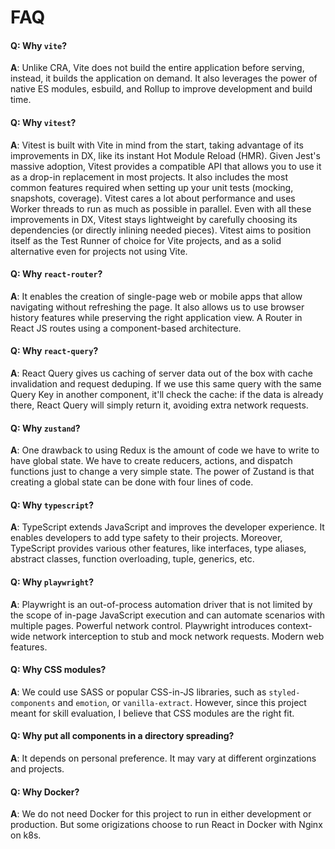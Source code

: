 # FAQ

#### **Q**: Why `vite`?

**A**: Unlike CRA, Vite does not build the entire application before serving,
instead, it builds the application on demand. It also leverages the power of
native ES modules, esbuild, and Rollup to improve development and build time.

#### **Q**: Why `vitest`?

**A**: Vitest is built with Vite in mind from the start, taking advantage of its
improvements in DX, like its instant Hot Module Reload (HMR). Given Jest's
massive adoption, Vitest provides a compatible API that allows you to use it as
a drop-in replacement in most projects. It also includes the most common
features required when setting up your unit tests (mocking, snapshots,
coverage). Vitest cares a lot about performance and uses Worker threads to run
as much as possible in parallel. Even with all these improvements in DX, Vitest
stays lightweight by carefully choosing its dependencies (or directly inlining
needed pieces). Vitest aims to position itself as the Test Runner of choice for
Vite projects, and as a solid alternative even for projects not using Vite.

#### **Q**: Why `react-router`?

**A**: It enables the creation of single-page web or mobile apps that allow
navigating without refreshing the page. It also allows us to use browser history
features while preserving the right application view. A Router in React JS
routes using a component-based architecture.

#### **Q**: Why `react-query`?

**A**: React Query gives us caching of server data out of the box with cache
invalidation and request deduping. If we use this same query with the same Query
Key in another component, it'll check the cache: if the data is already there,
React Query will simply return it, avoiding extra network requests.

#### **Q**: Why `zustand`?

**A**: One drawback to using Redux is the amount of code we have to write to
have global state. We have to create reducers, actions, and dispatch functions
just to change a very simple state. The power of Zustand is that creating a
global state can be done with four lines of code.

#### **Q**: Why `typescript`?

**A**: TypeScript extends JavaScript and improves the developer experience. It
enables developers to add type safety to their projects. Moreover, TypeScript
provides various other features, like interfaces, type aliases, abstract
classes, function overloading, tuple, generics, etc.

#### **Q**: Why `playwright`?

**A**: Playwright is an out-of-process automation driver that is not limited by
the scope of in-page JavaScript execution and can automate scenarios with
multiple pages. Powerful network control. Playwright introduces context-wide
network interception to stub and mock network requests. Modern web features.

#### **Q**: Why CSS modules?

**A**: We could use SASS or popular CSS-in-JS libraries, such as
`styled-components` and `emotion`, or `vanilla-extract`. However, since this
project meant for skill evaluation, I believe that CSS modules are the right
fit.

#### **Q**: Why put all components in a directory spreading?

**A**: It depends on personal preference. It may vary at different orginzations
and projects.

#### **Q**: Why Docker?

**A**: We do not need Docker for this project to run in either development or
production. But some origizations choose to run React in Docker with Nginx on
k8s.
